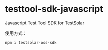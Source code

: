 # testtool-sdk-javascript
Javascript Test Tool SDK for TestSolar

使用方式：

```shell
npm i testsolar-oss-sdk
```